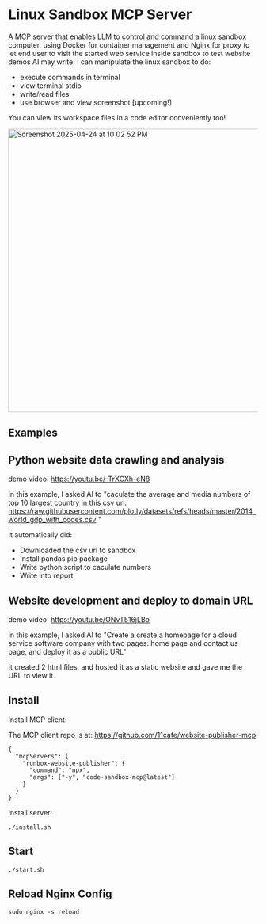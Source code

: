 # Linux Sandbox MCP Server

A MCP server that enables LLM to control and command a linux sandbox computer, using Docker for container management and Nginx for proxy to let end user to visit the started web service inside sandbox to test website demos AI may write. I can manipulate the linux sandbox to do:
- execute commands in terminal
- view terminal stdio
- write/read files
- use browser and view screenshot [upcoming!]

You can view its workspace files in a code editor conveniently too! 

<img width="572" alt="Screenshot 2025-04-24 at 10 02 52 PM" src="https://github.com/user-attachments/assets/4b6e67df-60bd-44f2-8962-d7113bdd1c39" />

## Examples
## Python website data crawling and analysis
demo video: https://youtu.be/-TrXCXh-eN8

In this example, I asked AI to "caculate the average and media numbers of top 10 largest country in this csv url: https://raw.githubusercontent.com/plotly/datasets/refs/heads/master/2014_world_gdp_with_codes.csv "

It automatically did:
- Downloaded the csv url to sandbox
- Install pandas pip package
- Write python script to caculate numbers
- Write into report

## Website development and deploy to domain URL

demo video: https://youtu.be/ONvT516jLBo

In this example, I asked AI to "Create a create a homepage for a cloud service software company with two pages: home page and contact us page, and deploy it as a public URL"

It created 2 html files, and hosted it as a static website and gave me the URL to view it.

## Install
Install MCP client:

The MCP client repo is at: https://github.com/11cafe/website-publisher-mcp

```
{
  "mcpServers": {
    "runbox-website-publisher": {
      "command": "npx",
      "args": ["-y", "code-sandbox-mcp@latest"]
    }
  }
}

```

Install server:

`./install.sh`

## Start

`./start.sh`

## Reload Nginx Config

`sudo nginx -s reload`
